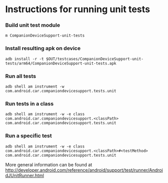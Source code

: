 # Instructions for running unit tests

### Build unit test module

`m CompanionDeviceSupport-unit-tests`

### Install resulting apk on device

`adb install -r -t $OUT/testcases/CompanionDeviceSupport-unit-tests/arm64/CompanionDeviceSupport-unit-tests.apk`

### Run all tests

`adb shell am instrument -w com.android.car.companiondevicesupport.tests.unit`

### Run tests in a class

`adb shell am instrument -w -e class com.android.car.companiondevicesupport.<classPath> com.android.car.companiondevicesupport.tests.unit`

### Run a specific test

`adb shell am instrument -w -e class com.android.car.companiondevicesupport.<classPath>#<testMethod> com.android.car.companiondevicesupport.tests.unit`

More general information can be found at
http://developer.android.com/reference/android/support/test/runner/AndroidJUnitRunner.html